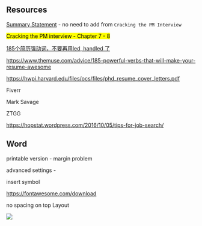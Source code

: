 ## Resources

[Summary Statement](https://www.themuse.com/advice/3-resume-summary-examples-thatll-make-writing-your-own-easier) - no need to add from `Cracking the PM Interview`

<mark>Cracking the PM interview - Chapter 7 - 8</mark>

[185个简历强动词，不要再用led, handled 了](https://www.1point3acres.com/bbs/thread-628972-1-1.html)

https://www.themuse.com/advice/185-powerful-verbs-that-will-make-your-resume-awesome

https://hwpi.harvard.edu/files/ocs/files/phd_resume_cover_letters.pdf

Fiverr

Mark Savage

ZTGG

https://hopstat.wordpress.com/2016/10/05/tips-for-job-search/



## Word

printable version - margin problem

advanced settings - 



insert symbol

https://fontawesome.com/download



no spacing on top Layout

![](https://i.loli.net/2021/05/07/9CUODcRJdLqyf5B.png)